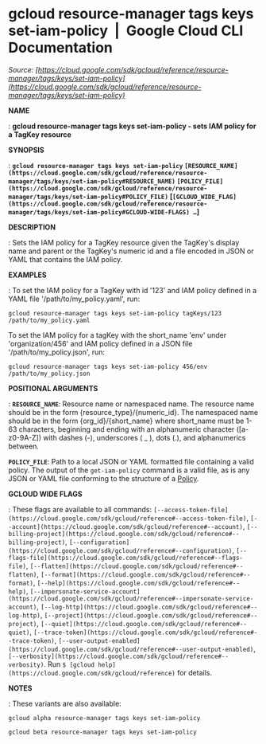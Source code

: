 # gcloud resource-manager tags keys set-iam-policy  |  Google Cloud CLI Documentation

*Source: [https://cloud.google.com/sdk/gcloud/reference/resource-manager/tags/keys/set-iam-policy](https://cloud.google.com/sdk/gcloud/reference/resource-manager/tags/keys/set-iam-policy)*

**NAME**

: **gcloud resource-manager tags keys set-iam-policy - sets IAM policy for a TagKey resource**

**SYNOPSIS**

: **`gcloud resource-manager tags keys set-iam-policy` `[RESOURCE_NAME](https://cloud.google.com/sdk/gcloud/reference/resource-manager/tags/keys/set-iam-policy#RESOURCE_NAME)` `[POLICY_FILE](https://cloud.google.com/sdk/gcloud/reference/resource-manager/tags/keys/set-iam-policy#POLICY_FILE)` [`[GCLOUD_WIDE_FLAG](https://cloud.google.com/sdk/gcloud/reference/resource-manager/tags/keys/set-iam-policy#GCLOUD-WIDE-FLAGS) …`]**

**DESCRIPTION**

: Sets the IAM policy for a TagKey resource given the TagKey's display name and
parent or the TagKey's numeric id and a file encoded in JSON or YAML that
contains the IAM policy.

**EXAMPLES**

: To set the IAM policy for a TagKey with id '123' and IAM policy defined in a
YAML file '/path/to/my_policy.yaml', run:

```
gcloud resource-manager tags keys set-iam-policy tagKeys/123 /path/to/my_policy.yaml
```

To set the IAM policy for a tagKey with the short_name 'env' under
'organization/456' and IAM policy defined in a JSON file
'/path/to/my_policy.json', run:

```
gcloud resource-manager tags keys set-iam-policy 456/env /path/to/my_policy.json
```

**POSITIONAL ARGUMENTS**

: **`RESOURCE_NAME`**:
Resource name or namespaced name. The resource name should be in the form
{resource_type}/{numeric_id}. The namespaced name should be in the form
{org_id}/{short_name} where short_name must be 1-63 characters, beginning and
ending with an alphanumeric character ([a-z0-9A-Z]) with dashes (-), underscores
( _ ), dots (.), and alphanumerics between.

**`POLICY_FILE`**:
Path to a local JSON or YAML formatted file containing a valid policy. The
output of the `get-iam-policy` command is a valid file, as is any
JSON or YAML file conforming to the structure of a [Policy](https://cloud.google.com/iam/reference/rest/v1/Policy).

**GCLOUD WIDE FLAGS**

: These flags are available to all commands: `[--access-token-file](https://cloud.google.com/sdk/gcloud/reference#--access-token-file)`,
`[--account](https://cloud.google.com/sdk/gcloud/reference#--account)`, `[--billing-project](https://cloud.google.com/sdk/gcloud/reference#--billing-project)`,
`[--configuration](https://cloud.google.com/sdk/gcloud/reference#--configuration)`,
`[--flags-file](https://cloud.google.com/sdk/gcloud/reference#--flags-file)`,
`[--flatten](https://cloud.google.com/sdk/gcloud/reference#--flatten)`, `[--format](https://cloud.google.com/sdk/gcloud/reference#--format)`, `[--help](https://cloud.google.com/sdk/gcloud/reference#--help)`, `[--impersonate-service-account](https://cloud.google.com/sdk/gcloud/reference#--impersonate-service-account)`,
`[--log-http](https://cloud.google.com/sdk/gcloud/reference#--log-http)`,
`[--project](https://cloud.google.com/sdk/gcloud/reference#--project)`, `[--quiet](https://cloud.google.com/sdk/gcloud/reference#--quiet)`, `[--trace-token](https://cloud.google.com/sdk/gcloud/reference#--trace-token)`, `[--user-output-enabled](https://cloud.google.com/sdk/gcloud/reference#--user-output-enabled)`,
`[--verbosity](https://cloud.google.com/sdk/gcloud/reference#--verbosity)`.
Run `$ [gcloud help](https://cloud.google.com/sdk/gcloud/reference)` for details.

**NOTES**

: These variants are also available:

```
gcloud alpha resource-manager tags keys set-iam-policy
```

```
gcloud beta resource-manager tags keys set-iam-policy
```